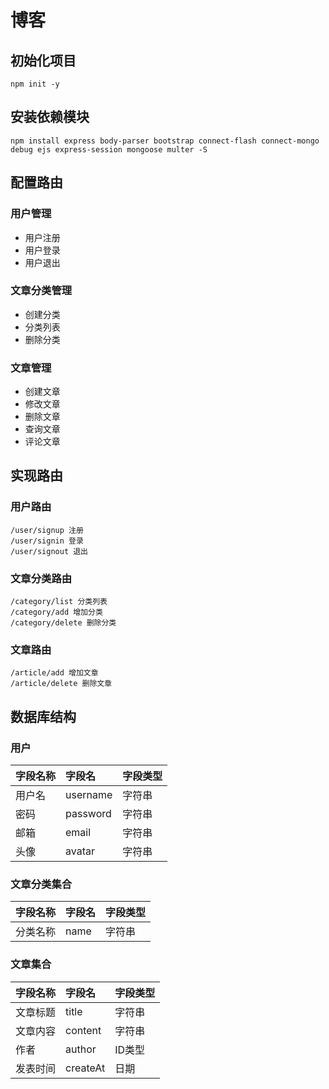 # 博客

## 初始化项目
```
npm init -y
```

## 安装依赖模块
```
npm install express body-parser bootstrap connect-flash connect-mongo debug ejs express-session mongoose multer -S

```

## 配置路由

### 用户管理
- 用户注册
- 用户登录
- 用户退出

### 文章分类管理
- 创建分类
- 分类列表
- 删除分类

### 文章管理
- 创建文章
- 修改文章
- 删除文章
- 查询文章
- 评论文章

## 实现路由

### 用户路由
```
/user/signup 注册
/user/signin 登录
/user/signout 退出
```

### 文章分类路由
```
/category/list 分类列表
/category/add 增加分类
/category/delete 删除分类
```

### 文章路由
```
/article/add 增加文章
/article/delete 删除文章
```

## 数据库结构

### 用户
|字段名称|字段名|字段类型|
|:----|:----|:----|
|用户名|username|字符串|
|密码|password|字符串|
|邮箱|email|字符串|
|头像|avatar|字符串|

### 文章分类集合
|字段名称|字段名|字段类型|
|:----|:----|:----|
|分类名称|name|字符串|

### 文章集合
|字段名称|字段名|字段类型|
|:----|:----|:----|
|文章标题|title|字符串|
|文章内容|content|字符串|
|作者|author|ID类型|
|发表时间|createAt|日期|
